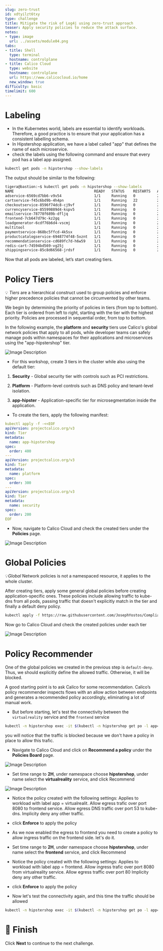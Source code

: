```yaml
---
slug: zero-trust
id: xdtyilzt6txy
type: challenge
title: Mitigate the risk of Log4j using zero-trust approach
teaser: Apply security policies to reduce the attack surface.
notes:
- type: image
  url: ../assets/module04.png
tabs:
- title: Shell
  type: terminal
  hostname: controlplane
- title: Calico Cloud
  type: website
  hostname: controlplane
  url: https://www.calicocloud.io/home
  new_window: true
difficulty: basic
timelimit: 600
---
```




Labeling
================

-  In the Kubernetes world, labels are essential to identify workloads. Therefore, a good practice is to ensure that your application has a consistent labelling schema.
- In Hipstershop application, we have a label called "app" that defines the name of each microservice.
- check the labels using the following command and ensure that every pod has a label app assigned.

```bash
kubectl get pods -n hipstershop --show-labels
```

The output should be similar to the following:

```bash
tigera@bastion:~$ kubectl get pods -n hipstershop --show-labels
NAME                                     READY   STATUS    RESTARTS   AGE   LABELS
adservice-6569cd7bb6-v9v54               1/1     Running   0          28h   app=adservice,pci=true,pod-template-hash=6569cd7bb6
cartservice-f45c6bd9b-4h4pn              1/1     Running   22         28h   app=cartservice,pci=true,pod-template-hash=f45c6bd9b
checkoutservice-8596f74dc8-cj9vf         1/1     Running   0          28h   app=checkoutservice,pci=true,pod-template-hash=8596f74dc8
currencyservice-85599889d4-kspv5         1/1     Running   0          28h   app=currencyservice,pci=true,pod-template-hash=85599889d4
emailservice-78778f689b-dfljq            1/1     Running   0          28h   app=emailservice,pci=true,pod-template-hash=78778f689b
frontend-7cb647d79c-kz2gq                1/1     Running   0          28h   app=frontend,pci=true,pod-template-hash=7cb647d79c
loadgenerator-6cdf76b6d4-vscmj           1/1     Running   0          28h   app=loadgenerator,pci=true,pod-template-hash=6cdf76b6d4
multitool                                1/1     Running   0          28h   pci=true,run=multitool
paymentservice-868bc5ffcd-4k5sx          1/1     Running   0          28h   app=paymentservice,pci=true,pod-template-hash=868bc5ffcd
productcatalogservice-6948774f48-5xznt   1/1     Running   0          28h   app=productcatalogservice,pci=true,pod-template-hash=6948774f48
recommendationservice-cd689fc7d-h6w59    1/1     Running   0          28h   app=recommendationservice,pci=true,pod-template-hash=cd689fc7d
redis-cart-74594bd569-vg25j              1/1     Running   0          28h   app=redis-cart,pci=true,pod-template-hash=74594bd569
shippingservice-85c8d66568-jrdsf         1/1     Running   0          28h   app=shippingservice,pci=true,pod-template-hash=85c8d66568
```

Now that all pods are labeled, let’s start creating tiers.

Policy Tiers
================

💡 *Tiers* are a hierarchical construct used to group policies and enforce higher precedence policies that cannot be circumvented by other teams.

We begin by determining the priority of policies in tiers (from top to bottom). Each tier is ordered from left to right, starting with the tier with the highest priority. Policies are processed in sequential order, from top to bottom.

In the following example, the **platform** and **security** tiers use Calico's global network policies that apply to all pods, while developer teams can safely manage pods within namespaces for their applications and microservices using the "app-hipstershop" tier.

![Image Description](../assets/policy-processing.png)

- For this workshop, create 3 tiers in the cluster while also using the default tier:

1. **Security** - Global security tier with controls such as PCI restrictions.

2. **Platform** - Platform-level controls such as DNS policy and tenant-level isolation.

3. **app-hipster** - Application-specific tier for microsegmentation inside the application.

- To create the tiers, apply the following manifest:

```yaml
kubectl apply -f -<<EOF
apiVersion: projectcalico.org/v3
kind: Tier
metadata:
  name: app-hipstershop
spec:
  order: 400
---
apiVersion: projectcalico.org/v3
kind: Tier
metadata:
  name: platform
spec:
  order: 300
---
apiVersion: projectcalico.org/v3
kind: Tier
metadata:
  name: security
spec:
  order: 200
EOF
```

- Now, navigate to Calico Cloud and check the created tiers under the **Policies** page.

![Image Description](../assets/policy-board.png)

Global Policies
================

💡*Global* Network policies is not a namespaced resource, it applies to the whole cluster.

After creating tiers, apply some general global policies before creating application-specific ones. These policies include allowing traffic to kube-dns from all pods, passing traffic that doesn't explicitly match in the tier and finally a default deny policy.

```bash
kubectl apply -f https://raw.githubusercontent.com/JosephYostos/Compliance-workshop/main/03-security-policies/mainfest/2.2-pass-dns-default-deny-policy.yaml
```

Now go to Calico Cloud and check the created policies under each tier

![Image Description](../assets/global-policies.png)

Policy Recommender
================

One of the global policies we created in the previous step is `default-deny`. Thus, we should explicitly define the allowed traffic. Otherwise, it will be blocked.

A good starting point is to ask Calico for some recommendation. Calico’s policy recommender inspects flows with an allow action between endpoints and generates a recommended policy accordingly, eliminating a lot of manual work.

- But before starting, let's test the connectivity between the `virtualreality` service and the `frontend` service

```bash
kubectl -n hipstershop exec -it $(kubectl -n hipstershop get po -l app=virtualreality -ojsonpath='{.items[0].metadata.name}') -- sh -c 'curl -m3 -sI frontend 2>/dev/null | grep -i http'
```
you will notice that the traffic is blocked because we don't have a policy in place to allow this trafic.

- Navigate to Calico Cloud and click on **Recommend a policy** under the **Policies Board** page.

![Image Description](../assets/recommender01.png)

- Set time range to **2H**, under namespace choose **hipstershop**, under name select the **virtualreality** service, and click Recommend

![Image Description](../assets/recommender02.png)

- Notice the policy created with the following settings:
Applies to workload with label app = virtualrealit.
Allow egress trafic over port 8080 to frontend service.
Allow egress DNS traffic over port 53 to kube-dns.
Implicity deny any other traffic.

- click **Enforce** to apply the policy

- As we now enabled the egress to frontend you need to create a policy to allow ingress traffic on the frontend side. let's do it.
- Set time range to **2H**, under namespace choose **hipstershop**, under name select the **frontend** service, and click Recommend
- Notice the policy created with the following settings:
Applies to workload with label app = frontend.
Allow ingress trafic over port 8080 from virtualreality service.
Allow egress traffic over port 80
Implicity deny any other traffic.
- click **Enforce** to apply the policy


- Now let's test the connectivity again, and this time the traffic should be allowed

```bash
kubectl -n hipstershop exec -it $(kubectl -n hipstershop get po -l app=virtualreality -ojsonpath='{.items[0].metadata.name}') -- sh -c 'curl -m3 -sI frontend 2>/dev/null | grep -i http'
```

🏁 Finish
============
Click **Next** to continue to the next challenge.